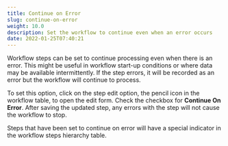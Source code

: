 ```yaml
---
title: Continue on Error
slug: continue-on-error
weight: 10.0
description: Set the workflow to continue even when an error occurs
date: 2022-01-25T07:40:21
---
```



Workflow steps can be set to continue processing even when there is an error. This might be useful in workflow start-up conditions or where data may be available intermittently. If the step errors, it will be recorded as an error but the workflow will continue to process.



To set this option, click on the step edit option, the pencil icon in the workflow table, to open the edit form. Check the checkbox for **Continue On Error**. After saving the updated step, any errors with the step will not cause the workflow to stop.



Steps that have been set to continue on error will have a special indicator in the workflow steps hierarchy table.

